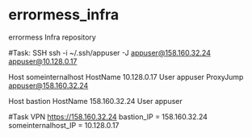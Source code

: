 # errormess_infra
errormess Infra repository

#Task: SSH
ssh -i ~/.ssh/appuser -J appuser@158.160.32.24 appuser@10.128.0.17

Host someinternalhost 
        HostName 10.128.0.17
        User appuser
        ProxyJump appuser@158.160.32.24

Host bastion
        HostName 158.160.32.24
        User appuser

#Task VPN
https://158.160.32.24
bastion_IP = 158.160.32.24
someinternalhost_IP = 10.128.0.17
